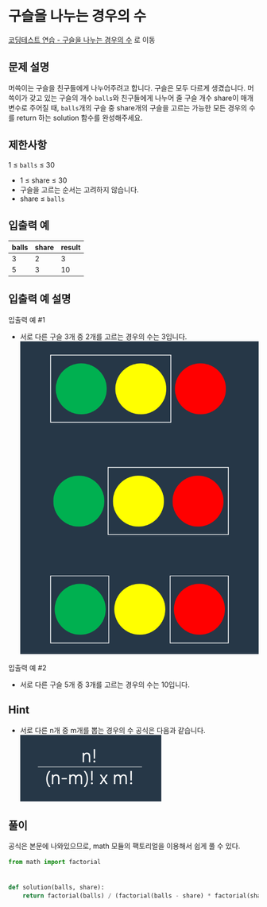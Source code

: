 # 구슬을 나누는 경우의 수

[코딩테스트 연습 - 구슬을 나누는 경우의 수][1] 로 이동

## 문제 설명

머쓱이는 구슬을 친구들에게 나누어주려고 합니다. 구슬은 모두 다르게 생겼습니다. 머쓱이가 갖고 있는 구슬의 개수 `balls`와 친구들에게 나누어 줄 구슬 개수 share이 매개변수로 주어질 때, `balls`개의 구슬 중 share개의 구슬을 고르는 가능한 모든 경우의 수를 return 하는 solution 함수를 완성해주세요.

## 제한사항

1 ≤ `balls` ≤ 30

- 1 ≤ share ≤ 30
- 구슬을 고르는 순서는 고려하지 않습니다.
- share ≤ `balls`

## 입출력 예

| balls | share | result |
| ----- | ----- | ------ |
| 3     | 2     | 3      |
| 5     | 3     | 10     |

## 입출력 예 설명

입출력 예 #1

- 서로 다른 구슬 3개 중 2개를 고르는 경우의 수는 3입니다.
  ![](image.png)

입출력 예 #2

- 서로 다른 구슬 5개 중 3개를 고르는 경우의 수는 10입니다.

## Hint

- 서로 다른 n개 중 m개를 뽑는 경우의 수 공식은 다음과 같습니다.
  ![](image-1.png)

## 풀이

공식은 본문에 나와있으므로, math 모듈의 팩토리얼을 이용해서 쉽게 풀 수 있다.

```python
from math import factorial


def solution(balls, share):
    return factorial(balls) / (factorial(balls - share) * factorial(share))
```

[1]: https://school.programmers.co.kr/learn/courses/30/lessons/120840
